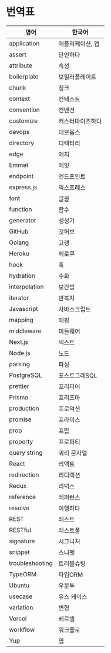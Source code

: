# 번역표

| 영어            | 한국어           |
| --------------- | ---------------- |
| application     | 애플리케이션, 앱 |
| assert          | 단언하다         |
| attribute       | 속성             |
| boilerplate     | 보일러플레이트   |
| chunk           | 청크             |
| context         | 컨텍스트         |
| convention      | 컨벤션           |
| customize       | 커스터마이즈하다 |
| devops          | 데브옵스         |
| directory       | 디렉터리         |
| edge            | 에지             |
| Emmet           | 에밋             |
| endpoint        | 엔드포인트       |
| express.js      | 익스프레스       |
| font            | 글꼴             |
| function        | 함수             |
| generator       | 생성기           |
| GitHub          | 깃허브           |
| Golang          | 고랭             |
| Heroku          | 헤로쿠           |
| hook            | 훅               |
| hydration       | 수화             |
| interpolation   | 보간법           |
| iterator        | 반복자           |
| Javascript      | 자바스크립트     |
| mapping         | 매핑             |
| middleware      | 미들웨어         |
| Next.js         | 넥스트           |
| Node.js         | 노드             |
| parsing         | 파싱             |
| PostgreSQL      | 포스트그레SQL    |
| prettier        | 프리티어         |
| Prisma          | 프리즈마         |
| production      | 프로덕션         |
| promise         | 프라미스         |
| prop            | 프랍             |
| property        | 프로퍼티         |
| query string    | 쿼리 문자열      |
| React           | 리액트           |
| redirection     | 리디렉션         |
| Redux           | 리덕스           |
| reference       | 레퍼런스         |
| resolve         | 이행하다         |
| REST            | 레스트           |
| RESTful         | 레스트풀         |
| signature       | 시그니처         |
| snippet         | 스니펫           |
| troubleshooting | 트러블슈팅       |
| TypeORM         | 타입ORM          |
| Ubuntu          | 우분투           |
| usecase         | 유스 케이스      |
| variation       | 변형             |
| Vercel          | 베르셀           |
| workflow        | 워크플로         |
| Yup             | 엽               |
